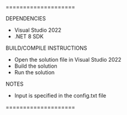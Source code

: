====================

DEPENDENCIES

- Visual Studio 2022
- .NET 8 SDK

BUILD/COMPILE INSTRUCTIONS

- Open the solution file in Visual Studio 2022
- Build the solution
- Run the solution

NOTES

- Input is specified in the config.txt file

====================
